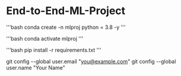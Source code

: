 # End-to-End-ML-Project

'''bash
conda create -n mlproj python = 3.8 -y
'''

'''bash
conda activate mlproj
'''

'''bash
pip install -r requirements.txt
'''

git config --global user.email "you@example.com"
  git config --global user.name "Your Name"